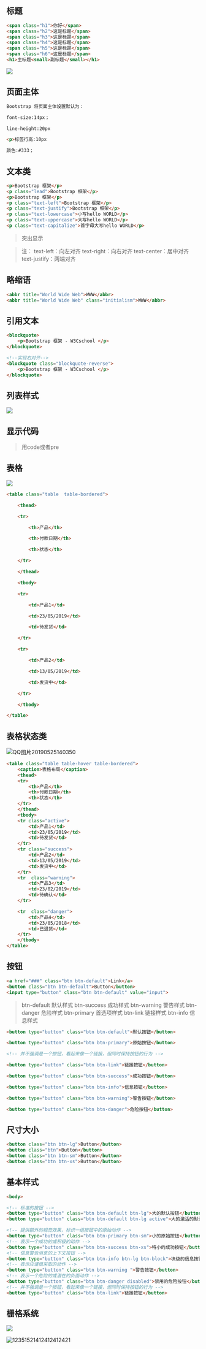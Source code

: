 ## 标题

```html
<span class="h1">你好</span>
<span class="h2">这是标题</span>
<span class="h3">这是标题</span>
<span class="h4">这是标题</span>
<span class="h5">这是标题</span>
<span class="h6">这是标题</span>
<h1>主标题<small>副标题</small></h1>
```

![](file://C:\Personal\Documents\IkMarkdown\.assets\w3cschol.md862.4771198.png)

## 页面主体

```html
Bootstrap 将页面主体设置默认为：

font-size:14px；

line-height:20px

<p>标签行高:10px

颜色:#333；
```

## 文本类

```html
<p>Bootstrap 框架</p>
<p class="lead">Bootstrap 框架</p>
<p>Bootstrap 框架</p>
<p class="text-left">Bootstrap 框架</p>
<p class="text-justify">Bootstrap 框架</p>
<p class="text-lowercase">小写hello WORLD</p>
<p class="text-uppercase">大写hello WORLD</p>
<p class="text-capitalize">首字母大写hello WORLD</p>
```

> 突出显示

> 注：
> text-left：向左对齐
> text-right：向右对齐
> text-center：居中对齐
> text-justify：两端对齐

## 略缩语

```html
<abbr title="World Wide Web">WWW</abbr>
<abbr title="World Wide Web" class="initialism">WWW</abbr>
```

## 引用文本

```html
<blockquote>
    <p>Bootstrap 框架 - W3Cschool </p>
</blockquote>
```

```html
<!--实现右对齐-->
<blockquote class="blockquote-reverse">
    <p>Bootstrap 框架 - W3Cschool </p>
</blockquote>
```

## 列表样式

![](https://www.w3cschool.cn/attachments/image/20190524/1558684098864274.png)

## 显示代码

> 用code或者pre

## 表格

![](file://C:\Personal\Documents\IkMarkdown\.assets\w3cschol.md1746.5527591.png)

```html
<table class="table  table-bordered">

    <thead>

    <tr>

        <th>产品</th>

        <th>付款日期</th>

        <th>状态</th>

    </tr>

    </thead>

    <tbody>

    <tr>

        <td>产品1</td>

        <td>23/05/2019</td>

        <td>待发货</td>

    </tr>

    <tr>

        <td>产品2</td>

        <td>13/05/2019</td>

        <td>发货中</td>

    </tr>

    </tbody>

</table>
```

## 表格状态类

![QQ图片20190525140350](https://www.w3cschool.cn/attachments/image/20190525/1558764249596906.png)

```html
<table class="table table-hover table-bordered">
    <caption>表格布局</caption>
    <thead>
    <tr>
        <th>产品</th>
        <th>付款日期</th>
        <th>状态</th>
    </tr>
    </thead>
    <tbody>
    <tr class="active">
        <td>产品1</td>
        <td>23/05/2019</td>
        <td>待发货</td>
    </tr>
    <tr class="success">
        <td>产品2</td>
        <td>13/05/2019</td>
        <td>发货中</td>
    </tr>
    <tr  class="warning">
        <td>产品3</td>
        <td>23/02/2019</td>
        <td>待确认</td>
    </tr>

    <tr  class="danger">
        <td>产品4</td>
        <td>23/05/2018</td>
        <td>已退货</td>
    </tr>
    </tbody>
</table>
```

## 按钮

```html
<a href="###" class="btn btn-default">Link</a>
<button class="btn btn-default">Button</button>
<input type="button" class="btn btn-default" value="input">
```

> btn-default 默认样式        btn-success 成功样式
> btn-warning 警告样式      btn-danger 危险样式
> btn-primary 首选项样式   btn-link 链接样式  btn-info 信息样式

```html
<button type="button" class="btn btn-default">默认按钮</button>

<button type="button" class="btn btn-primary">原始按钮</button>

<!-- 并不强调是一个按钮，看起来像一个链接，但同时保持按钮的行为 -->

<button type="button" class="btn btn-link">链接按钮</button>

<button type="button" class="btn btn-success">成功按钮</button>

<button type="button" class="btn btn-info">信息按钮</button>

<button type="button" class="btn btn-warning">警告按钮</button>

<button type="button" class="btn btn-danger">危险按钮</button>
```

## 尺寸大小

```html
<button class="btn btn-lg">Button</button>
<button class="btn">Button</button>
<button class="btn btn-sm">Button</button>
<button class="btn btn-xs">Button</button>
```

## 基本样式

```html
<body>

<!-- 标准的按钮 -->
<button type="button" class="btn btn-default btn-lg">大的默认按钮</button>
<button type="button" class="btn btn-default btn-lg active">大的激活的默认按钮</button>

<!-- 提供额外的视觉效果，标识一组按钮中的原始动作 -->
<button type="button" class="btn btn-primary btn-sm">小的原始按钮</button>
<!-- 表示一个成功的或积极的动作 -->
<button type="button" class="btn btn-success btn-xs">特小的成功按钮</button>
<!-- 信息警告消息的上下文按钮 -->
<button type="button" class="btn btn-info btn-lg btn-block">块级的信息按钮</button>
<!-- 表示应谨慎采取的动作 -->
<button type="button" class="btn btn-warning ">警告按钮</button>
<!-- 表示一个危险的或潜在的负面动作 -->
<button type="button" class="btn btn-danger disabled">禁用的危险按钮</button>
<!-- 并不强调是一个按钮，看起来像一个链接，但同时保持按钮的行为 -->
<button type="button" class="btn btn-link">链接按钮</button>
```

## 栅格系统

![](file://C:\Personal\Documents\IkMarkdown\.assets\w3cschol.md2723.7273675.png)

![12351521412412412421](https://www.w3cschool.cn/attachments/image/20190614/1560500254470961.png)
